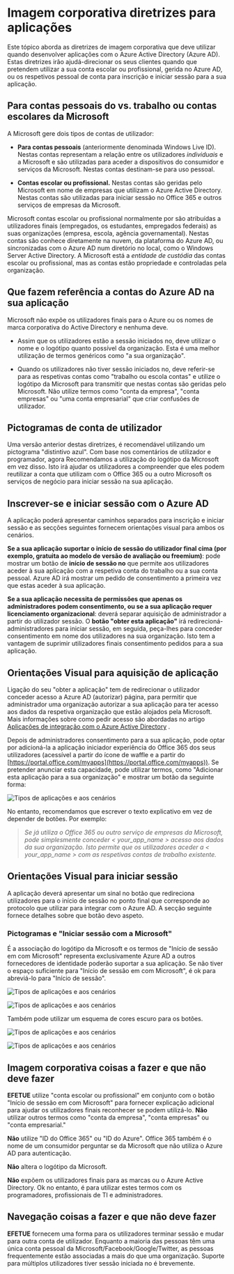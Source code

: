 <properties
   pageTitle="Imagem corporativa diretrizes para aplicações | Microsoft Azure"
   description="Um guia abrangente para recursos para programadores orientados para o Azure Active Directory"
   services="active-directory"
   documentationCenter="dev-center-name"
   authors="msmbaldwin"
   manager="mbaldwin"
   editor=""/>

<tags
   ms.service="active-directory"
   ms.devlang="na"
   ms.topic="article"
   ms.tgt_pltfrm="na"
   ms.workload="identity"
   ms.date="06/23/2016"
   ms.author="mbaldwin"/>


# <a name="branding-guidelines-for-applications"></a>Imagem corporativa diretrizes para aplicações


Este tópico aborda as diretrizes de imagem corporativa que deve utilizar quando desenvolver aplicações com o Azure Active Directory (Azure AD). Estas diretrizes irão ajudá-direcionar os seus clientes quando que pretendem utilizar a sua conta escolar ou profissional, gerida no Azure AD, ou os respetivos pessoal de conta para inscrição e iniciar sessão para a sua aplicação.

## <a name="personal-accounts-vs-work-or-school-accounts-from-microsoft"></a>Para contas pessoais do vs. trabalho ou contas escolares da Microsoft

A Microsoft gere dois tipos de contas de utilizador:

- **Para contas pessoais** (anteriormente denominada Windows Live ID). Nestas contas representam a relação entre os utilizadores *individuais* e a Microsoft e são utilizadas para aceder a dispositivos do consumidor e serviços da Microsoft. Nestas contas destinam-se para uso pessoal.

- **Contas escolar ou profissional.** Nestas contas são geridas pelo Microsoft em nome de empresas que utilizam o Azure Active Directory. Nestas contas são utilizadas para iniciar sessão no Office 365 e outros serviços de empresas da Microsoft.

Microsoft contas escolar ou profissional normalmente por são atribuídas a utilizadores finais (empregados, os estudantes, empregados federais) as suas organizações (empresa, escola, agência governamental). Nestas contas são conhece diretamente na nuvem, da plataforma do Azure AD, ou sincronizadas com o Azure AD num diretório no local, como o Windows Server Active Directory. A Microsoft está a *entidade de custódia* das contas escolar ou profissional, mas as contas estão propriedade e controladas pela organização.

## <a name="referring-to-azure-ad-accounts-in-your-application"></a>Que fazem referência a contas do Azure AD na sua aplicação

Microsoft não expõe os utilizadores finais para o Azure ou os nomes de marca corporativa do Active Directory e nenhuma deve.

- Assim que os utilizadores estão a sessão iniciados no, deve utilizar o nome e o logótipo quanto possível da organização. Esta é uma melhor utilização de termos genéricos como "a sua organização".

- Quando os utilizadores não tiver sessão iniciados no, deve referir-se para as respetivas contas como "trabalho ou escola contas" e utilize o logótipo da Microsoft para transmitir que nestas contas são geridas pelo Microsoft. Não utilize termos como "conta da empresa", "conta empresas" ou "uma conta empresarial" que criar confusões de utilizador.

## <a name="user-account-pictogram"></a>Pictogramas de conta de utilizador
Uma versão anterior destas diretrizes, é recomendável utilizando um pictograma "distintivo azul". Com base nos comentários de utilizador e programador, agora Recomendamos a utilização do logótipo da Microsoft em vez disso. Isto irá ajudar os utilizadores a compreender que eles podem reutilizar a conta que utilizam com o Office 365 ou a outro Microsoft os serviços de negócio para iniciar sessão na sua aplicação.

## <a name="signing-up-and-signing-in-with-azure-ad"></a>Inscrever-se e iniciar sessão com o Azure AD

A aplicação poderá apresentar caminhos separados para inscrição e iniciar sessão e as secções seguintes fornecem orientações visual para ambos os cenários.

**Se a sua aplicação suportar o início de sessão do utilizador final cima (por exemplo, gratuita ao modelo de versão de avaliação ou freemium)**: pode mostrar um botão de **início de sessão no** que permite aos utilizadores aceder à sua aplicação com a respetiva conta do trabalho ou a sua conta pessoal. Azure AD irá mostrar um pedido de consentimento a primeira vez que estas aceder à sua aplicação.

**Se a sua aplicação necessita de permissões que apenas os administradores podem consentimento, ou se a sua aplicação requer licenciamento organizacional**: deverá separar aquisição de administrador a partir do utilizador sessão. O **botão "obter esta aplicação"** irá redirecioná-administradores para iniciar sessão, em seguida, peça-lhes para conceder consentimento em nome dos utilizadores na sua organização. Isto tem a vantagem de suprimir utilizadores finais consentimento pedidos para a sua aplicação.

## <a name="visual-guidance-for-app-acquisition"></a>Orientações Visual para aquisição de aplicação

Ligação do seu "obter a aplicação" tem de redirecionar o utilizador conceder acesso a Azure AD (autorizar) página, para permitir que administrador uma organização autorizar a sua aplicação para ter acesso aos dados da respetiva organização que estão alojados pela Microsoft. Mais informações sobre como pedir acesso são abordadas no artigo [Aplicações de integração com o Azure Active Directory](active-directory-integrating-applications.md) .

Depois de administradores consentimento para a sua aplicação, pode optar por adicioná-la a aplicação iniciador experiência do Office 365 dos seus utilizadores (acessível a partir do ícone de waffle e a partir do [https://portal.office.com/myapps](https://portal.office.com/myapps)). Se pretender anunciar esta capacidade, pode utilizar termos, como "Adicionar esta aplicação para a sua organização" e mostrar um botão da seguinte forma:

![Tipos de aplicações e aos cenários](./media/active-directory-branding-guidelines/add-to-my-org.png)

No entanto, recomendamos que escrever o texto explicativo em vez de depender de botões. Por exemplo:
> *Se já utiliza o Office 365 ou outro serviço de empresas da Microsoft, pode simplesmente conceder < your_app_name > acesso aos dados da sua organização. Isto permite que os utilizadores aceder a < your_app_name > com as respetivas contas de trabalho existente.*


## <a name="visual-guidance-for-sign-in"></a>Orientações Visual para iniciar sessão
A aplicação deverá apresentar um sinal no botão que redireciona utilizadores para o início de sessão no ponto final que corresponde ao protocolo que utilizar para integrar com o Azure AD. A secção seguinte fornece detalhes sobre que botão devo aspeto.

### <a name="pictogram-and-sign-in-with-microsoft"></a>Pictogramas e "Iniciar sessão com a Microsoft"
É a associação do logótipo da Microsoft e os termos de "Início de sessão em com Microsoft" representa exclusivamente Azure AD a outros fornecedores de identidade poderão suportar a sua aplicação. Se não tiver o espaço suficiente para "Início de sessão em com Microsoft", é ok para abreviá-lo para "Início de sessão".

![Tipos de aplicações e aos cenários](./media/active-directory-branding-guidelines/sign-in-with-microsoft-light.png)

![Tipos de aplicações e aos cenários](./media/active-directory-branding-guidelines/sign-in-light.png)

Também pode utilizar um esquema de cores escuro para os botões.

![Tipos de aplicações e aos cenários](./media/active-directory-branding-guidelines/sign-in-with-microsoft-dark.png)

![Tipos de aplicações e aos cenários](./media/active-directory-branding-guidelines/sign-in-dark.png)

## <a name="branding-dos-and-donts"></a>Imagem corporativa coisas a fazer e que não deve fazer

**EFETUE** utilize "conta escolar ou profissional" em conjunto com o botão "Início de sessão em com Microsoft" para fornecer explicação adicional para ajudar os utilizadores finais reconhecer se podem utilizá-lo. **Não** utilizar outros termos como "conta da empresa", "conta empresas" ou "conta empresarial."

**Não** utilize "ID do Office 365" ou "ID do Azure". Office 365 também é o nome de um consumidor perguntar se da Microsoft que não utiliza o Azure AD para autenticação.

**Não** altera o logótipo da Microsoft.

**Não** expõem os utilizadores finais para as marcas ou o Azure Active Directory. Ok no entanto, é para utilizar estes termos com os programadores, profissionais de TI e administradores.

## <a name="navigation-dos-and-donts"></a>Navegação coisas a fazer e que não deve fazer

**EFETUE** fornecem uma forma para os utilizadores terminar sessão e mudar para outra conta de utilizador. Enquanto a maioria das pessoas têm uma única conta pessoal da Microsoft/Facebook/Google/Twitter, as pessoas frequentemente estão associadas a mais do que uma organização. Suporte para múltiplos utilizadores tiver sessão iniciada no é brevemente.

